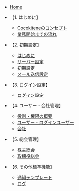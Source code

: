 * [Home](/ja/)

* 【1. はじめに】
  * [Cocokiteneのコンセプト](/ja/concept)
  * [業務開始までの流れ](/ja/start_flow)

* 【2. 初期設定】
  * [はじめに](/ja/quickstart)
  * [サーバー設定](/ja/server)
  * [初期設定](/ja/first_setting)
  * [メール送信設定](/ja/mailsend_setting)

* 【3. ログイン設定】
  * [ログイン設定](/ja/login_setting)

* 【4. ユーザー・会社管理】
  * [役割・権限の概要](/ja/permission)
  * [ユーザー・ログインユーザー](/ja/user)
  * [会社](/ja/company)

* 【5. 総会管理】
  * [株主総会](/ja/shareholdersmtg)
  * [取締役総会](/ja/boardmtg)
 
* 【6. その他標準機能】
  <!-- * [ダッシュボード](/ja/dashboard) -->
  * [通知テンプレート](/ja/mail)
  <!-- * [通知](/ja/notify) -->
  * [ログ](/ja/logs)